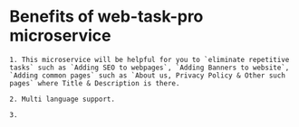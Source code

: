 # Benefits of web-task-pro microservice
    1. This microservice will be helpful for you to `eliminate repetitive tasks` such as `Adding SEO to webpages`, `Adding Banners to website`, `Adding common pages` such as `About us, Privacy Policy & Other such pages` where Title & Description is there.

    2. Multi language support.

    3. 